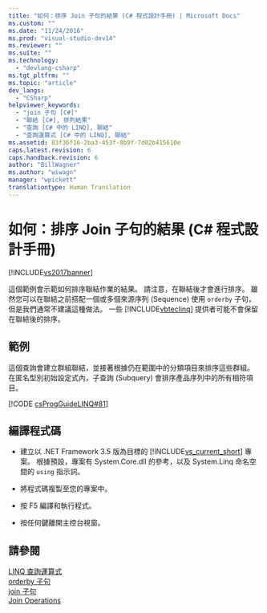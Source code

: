```yaml
---
title: "如何：排序 Join 子句的結果 (C# 程式設計手冊) | Microsoft Docs"
ms.custom: ""
ms.date: "11/24/2016"
ms.prod: "visual-studio-dev14"
ms.reviewer: ""
ms.suite: ""
ms.technology: 
  - "devlang-csharp"
ms.tgt_pltfrm: ""
ms.topic: "article"
dev_langs: 
  - "CSharp"
helpviewer_keywords: 
  - "join 子句 [C#]"
  - "聯結 [C#], 排列結果"
  - "查詢 [C# 中的 LINQ], 聯結"
  - "查詢運算式 [C# 中的 LINQ], 聯結"
ms.assetid: 83f36f16-2ba3-453f-8b9f-7d02b415610e
caps.latest.revision: 6
caps.handback.revision: 6
author: "BillWagner"
ms.author: "wiwagn"
manager: "wpickett"
translationtype: Human Translation
---
```

# 如何：排序 Join 子句的結果 (C# 程式設計手冊)
[!INCLUDE[vs2017banner](../../../csharp/includes/vs2017banner.md)]

這個範例會示範如何排序聯結作業的結果。  請注意，在聯結後才會進行排序。  雖然您可以在聯結之前搭配一個或多個來源序列 \(Sequence\) 使用 `orderby` 子句，但是我們通常不建議這種做法。  一些 [!INCLUDE[vbteclinq](../../../csharp/includes/vbteclinq_md.md)] 提供者可能不會保留在聯結後的排序。  
  
## 範例  
 這個查詢會建立群組聯結，並接著根據仍在範圍中的分類項目來排序這些群組。  在匿名型別初始設定式內，子查詢 \(Subquery\) 會排序產品序列中的所有相符項目。  
  
 [!CODE [csProgGuideLINQ#81](../CodeSnippet/VS_Snippets_VBCSharp/csProgGuideLINQ#81)]  
  
## 編譯程式碼  
  
-   建立以 .NET Framework 3.5 版為目標的 [!INCLUDE[vs_current_short](../../../csharp/programming-guide/classes-and-structs/includes/vs_current_short_md.md)] 專案。  根據預設，專案有 System.Core.dll 的參考，以及 System.Linq 命名空間的 `using` 指示詞。  
  
-   將程式碼複製至您的專案中。  
  
-   按 F5 編譯和執行程式。  
  
-   按任何鍵離開主控台視窗。  
  
## 請參閱  
 [LINQ 查詢運算式](../../../csharp/programming-guide/linq-query-expressions/index.md)   
 [orderby 子句](../../../csharp/language-reference/keywords/orderby-clause.md)   
 [join 子句](../../../csharp/language-reference/keywords/join-clause.md)   
 [Join Operations](../../../visual-basic/programming-guide/concepts/linq/join-operations.md)
